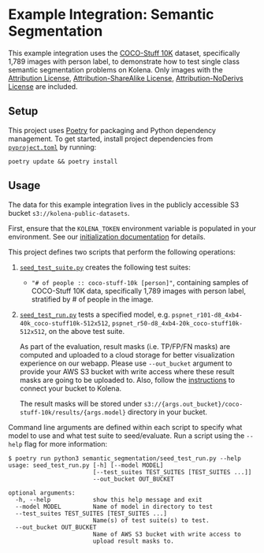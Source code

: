 # Example Integration: Semantic Segmentation

This example integration uses the [COCO-Stuff 10K](https://github.com/nightrome/cocostuff10k) dataset, specifically
1,789 images with person label, to demonstrate how to test single class semantic segmentation problems on Kolena. Only
images with the [Attribution License](http://creativecommons.org/licenses/by/2.0/),
[Attribution-ShareAlike License](http://creativecommons.org/licenses/by-sa/2.0/),
[Attribution-NoDerivs License](http://creativecommons.org/licenses/by-nd/2.0/) are included.

## Setup

This project uses [Poetry](https://python-poetry.org/) for packaging and Python dependency management. To get started,
install project dependencies from [`pyproject.toml`](./pyproject.toml) by running:

```shell
poetry update && poetry install
```

## Usage

The data for this example integration lives in the publicly accessible S3 bucket `s3://kolena-public-datasets`.

First, ensure that the `KOLENA_TOKEN` environment variable is populated in your environment. See our
[initialization documentation](https://docs.kolena.io/installing-kolena/#initialization) for details.

This project defines two scripts that perform the following operations:

1. [`seed_test_suite.py`](semantic_segmentation/seed_test_suite.py) creates the following test suites:

    - `"# of people :: coco-stuff-10k [person]"`, containing samples of COCO-Stuff 10K data, specifically 1,789 images
    with person label, stratified by # of people in the image.

2. [`seed_test_run.py`](semantic_segmentation/seed_test_run.py) tests a specified model,
e.g. `pspnet_r101-d8_4xb4-40k_coco-stuff10k-512x512`, `pspnet_r50-d8_4xb4-20k_coco-stuff10k-512x512`, on the above
test suite.

    As part of the evaluation, result masks (i.e. TP/FP/FN masks) are computed and uploaded to a cloud storage for
    better visualization experience on our webapp. Please use `--out_bucket` argument to provide your AWS S3 bucket
    with write access where these result masks are going to be uploaded to. Also, follow the
    [instructions](https://docs.kolena.io/advanced-usage/connecting-cloud-storage/amazon-s3/) to connect
    your bucket to Kolena.

    The result masks will be stored under `s3://{args.out_bucket}/coco-stuff-10k/results/{args.model}` directory in
    your bucket.


Command line arguments are defined within each script to specify what model to use and what test suite to seed/evaluate.
Run a script using the `--help` flag for more information:

```shell
$ poetry run python3 semantic_segmentation/seed_test_run.py --help
usage: seed_test_run.py [-h] [--model MODEL]
                        [--test_suites TEST_SUITES [TEST_SUITES ...]]
                        --out_bucket OUT_BUCKET

optional arguments:
  -h, --help            show this help message and exit
  --model MODEL         Name of model in directory to test
  --test_suites TEST_SUITES [TEST_SUITES ...]
                        Name(s) of test suite(s) to test.
  --out_bucket OUT_BUCKET
                        Name of AWS S3 bucket with write access to
                        upload result masks to.
```
